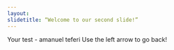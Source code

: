 ```yaml
---
layout: 
slidetitle: “Welcome to our second slide!”
---
```

Your test - amanuel teferi 
Use the left arrow to go back!
